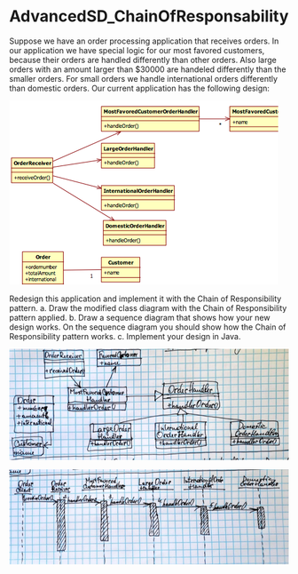 # AdvancedSD_ChainOfResponsability
 
Suppose we have an order processing application that receives orders. In our application we
have special logic for our most favored customers, because their orders are handled
differently than other orders.
Also large orders with an amount larger than $30000 are handeled differently than the
smaller orders.
For small orders we handle international orders differently than domestic orders.
Our current application has the following design:

![ChainOfResponsability Lab](https://github.com/itimotin/AdvancedSD_ChainOfResponsability/blob/master/task.png)

Redesign this application and implement it with the Chain of Responsibility pattern.
a. Draw the modified class diagram with the Chain of Responsibility pattern applied.
b. Draw a sequence diagram that shows how your new design works. On the sequence
diagram you should show how the Chain of Responsibility pattern works.
c. Implement your design in Java. 


![ChainOfResponsability ClassDiagram](https://github.com/itimotin/AdvancedSD_ChainOfResponsability/blob/master/classDiagram.png)

![ChainOfResponsability SequenceDiagram](https://github.com/itimotin/AdvancedSD_ChainOfResponsability/blob/master/sequence.png)
